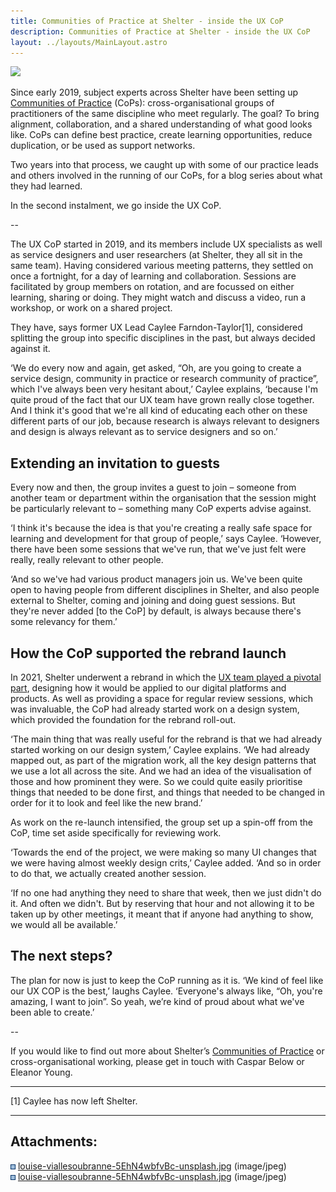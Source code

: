 ```yaml
---
title: Communities of Practice at Shelter - inside the UX CoP
description: Communities of Practice at Shelter - inside the UX CoP
layout: ../layouts/MainLayout.astro
---
```


![](attachments/943456257/943554565.jpg)

Since early 2019, subject experts across Shelter have been setting up [Communities of Practice](Communities-of-Practice_404979738.html) (CoPs): cross-organisational groups of practitioners of the same discipline who meet regularly. The goal? To bring alignment, collaboration, and a shared understanding of what good looks like. CoPs can define best practice, create learning opportunities, reduce duplication, or be used as support networks.

Two years into that process, we caught up with some of our practice leads and others involved in the running of our CoPs, for a blog series about what they had learned.

In the second instalment, we go inside the UX CoP.

\--

The UX CoP started in 2019, and its members include UX specialists as well as service designers and user researchers (at Shelter, they all sit in the same team). Having considered various meeting patterns, they settled on once a fortnight, for a day of learning and collaboration. Sessions are facilitated by group members on rotation, and are focussed on either learning, sharing or doing. They might watch and discuss a video, run a workshop, or work on a shared project.

They have, says former UX Lead Caylee Farndon-Taylor\[1\], considered splitting the group into specific disciplines in the past, but always decided against it.

‘We do every now and again, get asked, “Oh, are you going to create a service design, community in practice or research community of practice”, which I've always been very hesitant about,’ Caylee explains, ‘because I'm quite proud of the fact that our UX team have grown really close together. And I think it's good that we're all kind of educating each other on these different parts of our job, because research is always relevant to designers and design is always relevant as to service designers and so on.’

## Extending an invitation to guests

Every now and then, the group invites a guest to join – someone from another team or department within the organisation that the session might be particularly relevant to – something many CoP experts advise against.

‘I think it's because the idea is that you're creating a really safe space for learning and development for that group of people,’ says Caylee. ‘However, there have been some sessions that we've run, that we've just felt were really, really relevant to other people.

‘And so we've had various product managers join us. We've been quite open to having people from different disciplines in Shelter, and also people external to Shelter, coming and joining and doing guest sessions. But they're never added \[to the CoP\] by default, is always because there's some relevancy for them.’

## How the CoP supported the rebrand launch

In 2021, Shelter underwent a rebrand in which the [UX team played a pivotal part](https://blog.shelter.org.uk/2021/06/rebranding-shelter-a-ux-designers-perspective/), designing how it would be applied to our digital platforms and products. As well as providing a space for regular review sessions, which was invaluable, the CoP had already started work on a design system, which provided the foundation for the rebrand roll-out.

‘The main thing that was really useful for the rebrand is that we had already started working on our design system,’ Caylee explains. ‘We had already mapped out, as part of the migration work, all the key design patterns that we use a lot all across the site. And we had an idea of the visualisation of those and how prominent they were. So we could quite easily prioritise things that needed to be done first, and things that needed to be changed in order for it to look and feel like the new brand.’

As work on the re-launch intensified, the group set up a spin-off from the CoP, time set aside specifically for reviewing work.

‘Towards the end of the project, we were making so many UI changes that we were having almost weekly design crits,’ Caylee added. ‘And so in order to do that, we actually created another session.

‘If no one had anything they need to share that week, then we just didn't do it. And often we didn't. But by reserving that hour and not allowing it to be taken up by other meetings, it meant that if anyone had anything to show, we would all be available.’

## The next steps?

The plan for now is just to keep the CoP running as it is. ‘We kind of feel like our UX COP is the best,’ laughs Caylee. ‘Everyone's always like, “Oh, you're amazing, I want to join”. So yeah, we’re kind of proud about what we've been able to create.’

\--

If you would like to find out more about Shelter’s [Communities of Practice](Communities-of-Practice_404979738.html) or cross-organisational working, please get in touch with Caspar Below or Eleanor Young.

---

\[1\] Caylee has now left Shelter.

---

## Attachments:

![](images/icons/bullet_blue.gif) [louise-viallesoubranne-5EhN4wbfvBc-unsplash.jpg](attachments/943456257/943456266.jpg) (image/jpeg)  
![](images/icons/bullet_blue.gif) [louise-viallesoubranne-5EhN4wbfvBc-unsplash.jpg](attachments/943456257/943554565.jpg) (image/jpeg)
